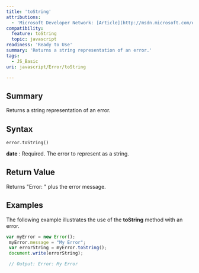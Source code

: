 ```yaml
---
title: 'toString'
attributions:
  - 'Microsoft Developer Network: [Article](http://msdn.microsoft.com/en-us/library/ie/jj155283(v=vs.94).aspx)'
compatibility:
  feature: toString
  topic: javascript
readiness: 'Ready to Use'
summary: 'Returns a string representation of an error.'
tags:
  - JS_Basic
uri: javascript/Error/toString

---
```

## Summary

Returns a string representation of an error.

## Syntax

    error.toString()

**date**
:   Required. The error to represent as a string.

## Return Value

Returns "Error: " plus the error message.

## Examples

The following example illustrates the use of the **toString** method with an error.

``` js
var myError = new Error();
 myError.message = "My Error";
 var errorString = myError.toString();
 document.write(errorString);

 // Output: Error: My Error
```

